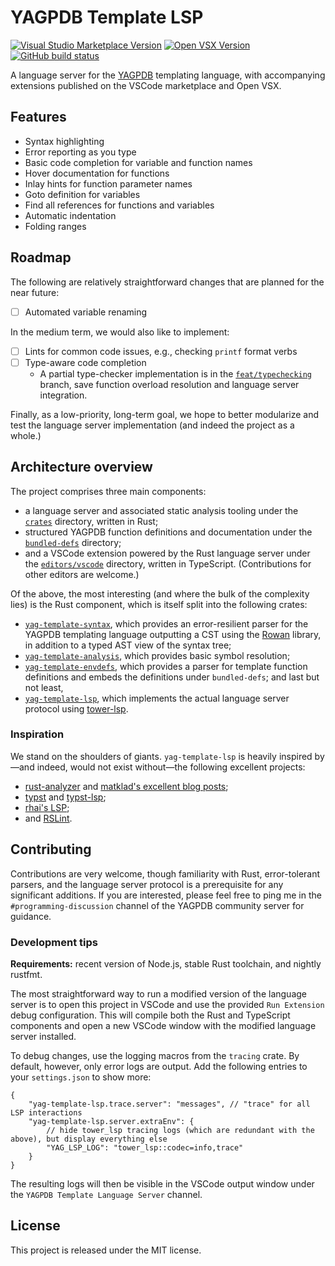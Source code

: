 # YAGPDB Template LSP

<a href="https://marketplace.visualstudio.com/items?itemName=jo3-l.yag-template-lsp"><img src="https://img.shields.io/visual-studio-marketplace/v/jo3-l.yag-template-lsp?style=for-the-badge&label=VSCode" alt="Visual Studio Marketplace Version"></a>
<a href="https://open-vsx.org/extension/jo3-l/yag-template-lsp"><img src="https://img.shields.io/open-vsx/v/jo3-l/yag-template-lsp?style=for-the-badge&color=blue" alt="Open VSX Version"></a>
<a href="https://github.com/jo3-l/yag-template-lsp/actions"><img src="https://img.shields.io/github/actions/workflow/status/jo3-l/yag-template-lsp/ci.yml?style=for-the-badge" alt="GitHub build status"></a>

A language server for the [YAGPDB](https://yagpdb.xyz) templating language, with accompanying
extensions published on the VSCode marketplace and Open VSX.

## Features

- Syntax highlighting
- Error reporting as you type
- Basic code completion for variable and function names
- Hover documentation for functions
- Inlay hints for function parameter names
- Goto definition for variables
- Find all references for functions and variables
- Automatic indentation
- Folding ranges

## Roadmap

The following are relatively straightforward changes that are planned for the near future:

- [ ] Automated variable renaming

In the medium term, we would also like to implement:

- [ ] Lints for common code issues, e.g., checking `printf` format verbs
- [ ] Type-aware code completion
  - A partial type-checker implementation is in the [`feat/typechecking`][typeck-branch] branch,
    save function overload resolution and language server integration.

Finally, as a low-priority, long-term goal, we hope to better modularize and test the language
server implementation (and indeed the project as a whole.)

[typeck-branch]: https://github.com/jo3-l/yag-template-lsp/tree/feat/typechecking

## Architecture overview

The project comprises three main components:

- a language server and associated static analysis tooling under the [`crates`][crates-dir] directory, written in Rust;
- structured YAGPDB function definitions and documentation under the [`bundled-defs`][bundled-defs-dir] directory;
- and a VSCode extension powered by the Rust language server under the [`editors/vscode`][editors-vscode-dir] directory,
  written in TypeScript. (Contributions for other editors are welcome.)

Of the above, the most interesting (and where the bulk of the complexity lies) is the Rust component, which is itself
split into the following crates:

- [`yag-template-syntax`][syntax-crate-dir], which provides an error-resilient parser for the YAGPDB templating language
  outputting a CST using the [Rowan](https://github.com/rust-analyzer/rowan) library, in addition to a typed AST view of
  the syntax tree;
- [`yag-template-analysis`][analysis-crate-dir], which provides basic symbol resolution;
- [`yag-template-envdefs`][envdefs-crate-dir], which provides a parser for template function definitions and embeds
  the definitions under `bundled-defs`; and last but not least,
- [`yag-template-lsp`][lsp-crate-dir], which implements the actual language server protocol
  using [tower-lsp](https://github.com/ebkalderon/tower-lsp).

[crates-dir]: https://github.com/jo3-l/yag-template-lsp/tree/main/crates/
[bundled-defs-dir]: https://github.com/jo3-l/yag-template-lsp/tree/main/bundled-defs/README.md
[syntax-crate-dir]: https://github.com/jo3-l/yag-template-lsp/tree/main/crates/yag-template-syntax
[analysis-crate-dir]: https://github.com/jo3-l/yag-template-lsp/tree/main/crates/yag-template-analysis
[envdefs-crate-dir]: https://github.com/jo3-l/yag-template-lsp/tree/main/crates/yag-template-envdefs
[lsp-crate-dir]: https://github.com/jo3-l/yag-template-lsp/tree/main/crates/yag-template-lsp
[editors-vscode-dir]: https://github.com/jo3-l/yag-template-lsp/tree/main/editors/vscode

### Inspiration

We stand on the shoulders of giants. `yag-template-lsp` is heavily inspired by—and indeed, would not exist without—the
following excellent projects:

- [rust-analyzer](https://github.com/rust-lang/rust-analyzer) and [matklad's excellent blog
  posts](https://matklad.github.io/);
- [typst](https://github.com/typst/typst) and [typst-lsp](https://github.com/nvarner/typst-lsp);
- [rhai's LSP](https://github.com/rhaiscript/lsp);
- and [RSLint](https://github.com/rslint/rslint).

## Contributing

Contributions are very welcome, though familiarity with Rust, error-tolerant parsers, and the
language server protocol is a prerequisite for any significant additions. If you are interested,
please feel free to ping me in the `#programming-discussion` channel of the YAGPDB community server
for guidance.

### Development tips

**Requirements:** recent version of Node.js, stable Rust toolchain, and nightly rustfmt.

The most straightforward way to run a modified version of the language server is to open this
project in VSCode and use the provided `Run Extension` debug configuration. This will compile both
the Rust and TypeScript components and open a new VSCode window with the modified language server
installed.

To debug changes, use the logging macros from the `tracing` crate. By default, however, only error logs are output. Add
the following entries to your `settings.json` to show more:

```jsonc
{
	"yag-template-lsp.trace.server": "messages", // "trace" for all LSP interactions
	"yag-template-lsp.server.extraEnv": {
		// hide tower_lsp tracing logs (which are redundant with the above), but display everything else
		"YAG_LSP_LOG": "tower_lsp::codec=info,trace"
	}
}
```

The resulting logs will then be visible in the VSCode output window under the `YAGPDB Template Language Server` channel.

## License

This project is released under the MIT license.
